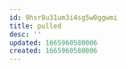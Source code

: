 ```yaml
---
id: 9hsr8u31um3i4sg5w0ggwmi
title: pulled
desc: ''
updated: 1665960580006
created: 1665960580006
---
```


